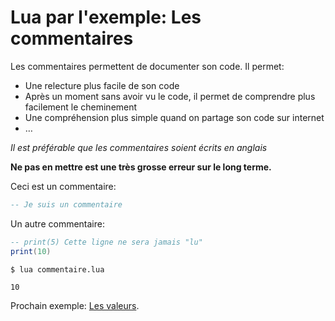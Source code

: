 # Lua par l'exemple: Les commentaires

Les commentaires permettent de documenter son code. Il permet:
* Une relecture plus facile de son code
* Après un moment sans avoir vu le code, il permet de comprendre plus facilement le cheminement
* Une compréhension plus simple quand on partage son code sur internet
* …

*Il est préférable que les commentaires soient écrits en anglais*

**Ne pas en mettre est une très grosse erreur sur le long terme.**

Ceci est un commentaire:
```lua
-- Je suis un commentaire
```

Un autre commentaire:
```lua
-- print(5) Cette ligne ne sera jamais "lu"
print(10)
```

```shell
$ lua commentaire.lua

10
```

Prochain exemple: [Les valeurs]().